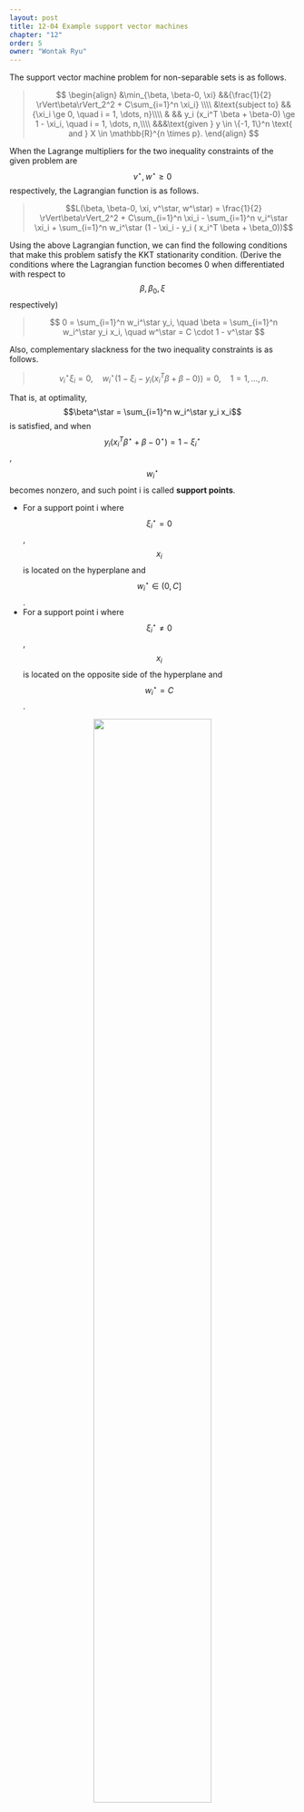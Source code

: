 ```yaml
---
layout: post
title: 12-04 Example support vector machines
chapter: "12"
order: 5
owner: "Wontak Ryu"
---
```


<script type="text/x-mathjax-config">
MathJax.Hub.Config({
    displayAlign: "center"
});
</script>

The support vector machine problem for non-separable sets is as follows.

>$$
>\begin{align}
>    &\min_{\beta, \beta-0, \xi} &&{\frac{1}{2} \rVert\beta\rVert_2^2 + C\sum_{i=1}^n \xi_i} \\\\
>    &\text{subject to} &&{\xi_i \ge 0, \quad i = 1, \dots, n}\\\\
>    & && y_i (x_i^T \beta + \beta-0) \ge 1 - \xi_i, \quad i = 1, \dots, n,\\\\
>&&&\text{given } y \in \{-1, 1\}^n \text{ and } X \in \mathbb{R}^{n \times p}.
>\end{align}
>$$

When the Lagrange multipliers for the two inequality constraints of the given problem are $$v^\star, w^\star \geq 0$$ respectively, the Lagrangian function is as follows.
>$$L(\beta, \beta-0, \xi, v^\star, w^\star) = \frac{1}{2} \rVert\beta\rVert_2^2 + C\sum_{i=1}^n \xi_i - \sum_{i=1}^n v_i^\star \xi_i + \sum_{i=1}^n w_i^\star (1 - \xi_i - y_i ( x_i^T \beta + \beta_0))$$

Using the above Lagrangian function, we can find the following conditions that make this problem satisfy the KKT stationarity condition. (Derive the conditions where the Lagrangian function becomes 0 when differentiated with respect to $$\beta, \beta_0, \xi$$ respectively)
>$$
>0 = \sum_{i=1}^n w_i^\star y_i, \quad \beta = \sum_{i=1}^n w_i^\star y_i x_i, \quad w^\star = C \cdot 1 - v^\star
>$$

Also, complementary slackness for the two inequality constraints is as follows.
> $$
> v_i^\star \xi_i = 0, \quad w_i^\star (1 - \xi_i - y_i (x_i^T \beta + \beta-0)) =0, \quad 1 = 1, \dots, n.
> $$

That is, at optimality, $$\beta^\star = \sum_{i=1}^n w_i^\star y_i x_i$$ is satisfied, and when $$y_i (x_i^T \beta^\star + \beta-0^\star) = 1 - \xi_i^\star$$, $$w_i^\star$$ becomes nonzero, and such point i is called **support points**.

* For a support point i where $$\xi_i^\star = 0$$, $$x_i$$ is located on the hyperplane and $$w_i^\star \in (0, C]$$.
* For a support point i where $$\xi_i^\star \neq 0$$, $$x_i$$ is located on the opposite side of the hyperplane and $$w_i^\star = C$$.

<figure class="image" style="align: center;">
<p align="center">
 <img src="{{ site.baseurl }}/img/chapter_img/chapter12/svm.png" alt="" width="70%" height="70%">
 <figcaption style="text-align: center;">$$ \text{[Fig1] Illustration of support points with }\ \xi^\star \neq 0 \text{ [3]}$$ </figcaption>
</p>
</figure>

SVM문제를 최적화 하기 전, non-support points를 걸러내는데 위 방법을 이용할 수 있다 (non-support points를 걸러냄으로써 계산 효율을 높일 수 있다). 사실 KKT conditions는 이 문제의 solution을 도출하기 위한 직접적인 역할을 하지는 않지만, 우리는 이를 통해 SVM 문제를 더 잘 이해하기 위한 직관을 얻을 수 있다 [3].
